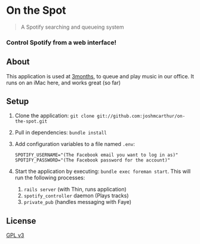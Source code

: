 # On the Spot

> A Spotify searching and queueing system

### Control Spotify from a web interface!


## About

This application is used at [3months](http://3months.com), to queue and play music in our office. It runs on an iMac here, and works great (so far)


## Setup

1. Clone the application: `git clone git://github.com:joshmcarthur/on-the-spot.git`
2. Pull in dependencies: `bundle install`
3. Add configuration variables to a file named `.env`:

	```
	SPOTIFY_USERNAME="(The Facebook email you want to log in as)"
	SPOTIFY_PASSWORD="(The Facebook password for the account)"
	```
	
4. Start the application by executing: `bundle exec foreman start`. This will run the following processes:
	1. `rails server` (with Thin, runs application)
	2. `spotify_controller` daemon (Plays tracks)
	3. `private_pub` (handles messaging with Faye)
	
## License
[GPL v3](http://opensource.org/licenses/gpl-3.0.html)
  